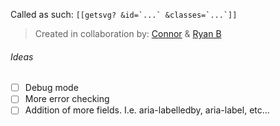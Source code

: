 Called as such:
`` [[getsvg? &id=`...` &classes=`...`]] ``

> Created in collaboration by: [Connor](https://github.com/frankie-tech) & [Ryan B](https://github.com/4rch1m3d35)


###### Ideas
- [ ] Debug mode
- [ ] More error checking
- [ ] Addition of more fields. I.e. aria-labelledby, aria-label, etc...
